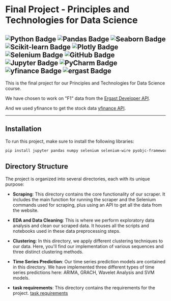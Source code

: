 # Final Project - Principles and Technologies for Data Science

![Python Badge](https://img.shields.io/badge/Python-3776AB?style=for-the-badge&logo=python&logoColor=white)
![Pandas Badge](https://img.shields.io/badge/Pandas-2C2D72?style=for-the-badge&logo=pandas&logoColor=white)
![Seaborn Badge](https://img.shields.io/badge/Seaborn-3776AB?style=for-the-badge&logoColor=white)
![Scikit-learn Badge](https://img.shields.io/badge/Scikit_learn-F7931E?style=for-the-badge&logo=scikit-learn&logoColor=white)
![Plotly Badge](https://img.shields.io/badge/Plotly-239120?style=for-the-badge&logo=plotly&logoColor=white)
![Selenium Badge](https://img.shields.io/badge/Selenium-43B02A?style=for-the-badge&logo=selenium&logoColor=white)
![GitHub Badge](https://img.shields.io/badge/GitHub-100000?style=for-the-badge&logo=github&logoColor=white)
![Jupyter Badge](https://img.shields.io/badge/Jupyter-F37626?style=for-the-badge&logo=jupyter&logoColor=white)
![PyCharm Badge](https://img.shields.io/badge/PyCharm-000000?style=for-the-badge&logo=pycharm&logoColor=white)
![yfinance Badge](https://img.shields.io/badge/yfinance-000000?style=for-the-badge&logo=yahoo&logoColor=white)
![ergast Badge](https://img.shields.io/badge/ergast-000000?style=for-the-badge&logo=ergast&logoColor=white)
---

This is the final project for our Principles and Technologies for Data Science course. 

We have chosen to work on "F1" data from the [Ergast Developer API](https://ergast.com/mrd/).

And we used yfinance to get the stock data [yfinance API](https://pypi.org/project/yfinance/).

---

## Installation
To run this project, make sure to install the following libraries:

```bash
pip install jupyter pandas numpy selenium selenium-wire pyobjc-framework-webkit webdriver-manager scipy scikit-learn statsmodels pmdarima yfinance plotly
```

## Directory Structure

The project is organized into several directories, each with its unique purpose:

- **Scraping**: This directory contains the core functionality of our scraper. It includes the main function for running the scraper and the Selenium commands used for scraping, plus using an API to get all the data from the website.

- **EDA and Data Cleaning**: This is where we perform exploratory data analysis and clean our scraped data. It houses all the scripts and notebooks used in these data preprocessing steps.

- **Clustering**: In this directory, we apply different clustering techniques to our data. Here, you'll find our implementation of various sequences and three distinct clustering methods.

- **Time Series Prediction**: Our time series prediction models are contained in this directory. We have implemented three different types of time series predictions here: ARIMA, GRACH, Wavelet Analysis and SVM models.

- **task requirements**: This directory contains the requirements for the project. [task requirements](requirements.md)




